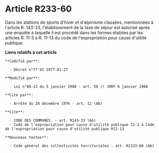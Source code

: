 # Article R233-60

Dans les stations de sports d'hiver et d'alpinisme classées, mentionnées à l'article R. 143-33, l'établissement de la taxe de
séjour est autorisé après une enquête à laquelle il est procédé dans les formes établies par les articles R. 11-3 à R. 11-13
du code de l'expropriation pour cause d'utilité publique.

**Liens relatifs à cet article**

	**Codifié par**:

	  - Décret n°77-91 1977-01-27

	**Modifié par**:

	  - Loi n°88-13 du 5 janvier 1988 - art. 58 () JORF 6 janvier 1988

	**Cité par**:

	  - Arrêté du 28 décembre 1976 - art. 12 (Ab)

	**Cite**:

	  - CODE DES COMMUNES. - art. R143-33 (Ab)
	  - Code de l'expropriation pour cause d'utilité publique 11-3 à Code de l'expropriation pour cause d'utilité publique R11-13

	**Nouveaux textes**:

	  - Code général des collectivités territoriales - art. R2333-60 (Ab)
